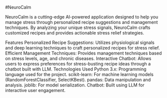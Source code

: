 #NeuroCalm

NeuroCalm is a cutting-edge AI-powered application designed to help you manage stress through personalized recipe suggestions and management techniques. By analyzing your unique stress signals, NeuroCalm crafts customized recipes and provides actionable stress relief strategies.

Features
Personalized Recipe Suggestions: Utilizes physiological signals and deep learning techniques to craft personalized recipes for stress relief.
Efficient Management Techniques: Provides management techniques based on stress levels, age, and chronic diseases.
Interactive Chatbot: Allows users to express preferences for stress-busting recipe ideas through a chatbot built with LLM.
Technologies Used
Python 3.x: Programming language used for the project.
scikit-learn: For machine learning models (RandomForestClassifier, SelectKBest).
pandas: Data manipulation and analysis.
joblib: For model serialization.
Chatbot: Built using LLM for interactive user engagement.
